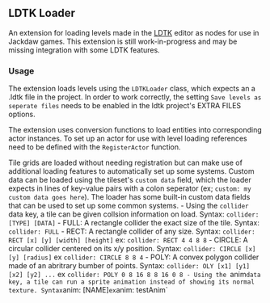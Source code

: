 ## LDTK Loader
An extension for loading levels made in the [LDTK](ldtk.io) editor as nodes for use in Jackdaw games.
This extension is still work-in-progress and may be missing integration with some LDTK features.

### Usage
The extension loads levels using the `LDTKLoader` class, which expects an a .ldtk file in the project. In order to work correctly, the setting `Save levels as seperate files` needs to be enabled in the ldtk project's EXTRA FILES options.

The extension uses conversion functions to load entities into corresponding actor instances. To set up an actor for use with level loading references need to be defined with the `RegisterActor` function.

Tile grids are loaded without needing registration but can make use of additional loading features to automatically set up some systems. Custom data can be loaded using the tileset's `custom data` field, which the loader expects in lines of key-value pairs with a colon seperator (ex; `custom: my custom data goes here`). The loader has some built-in custom data fields that can be used to set up some common systems.
    - Using the `collider` data key, a tile can be given collsion information on load. Syntax: `collider: [TYPE] [DATA]`
      - FULL: A rectangle collider the exact size of the tile. Syntax: `collider: FULL`
      - RECT: A rectangle collider of any size. Syntax: `collider: RECT [x] [y] [width] [height]` ex: `collider: RECT 4 4 8 8`
      - CIRCLE: A circular collider centered on its x/y position. Syntax: `collider: CIRCLE [x] [y] [radius]` ex `collider: CIRCLE 8 8 4`
      - POLY: A convex polygon collider made of an abritrary bumber of points. Syntax: `collider: OLY [x1] [y1] [x2] [y2] ...` ex `collider: POLY 0 8 16 8 8 16 0 8
    - Using the `anim` data key, a tile can run a sprite animation instead of showing its normal texture. Syntax `anim: [NAME]` ex `anim: testAnim`